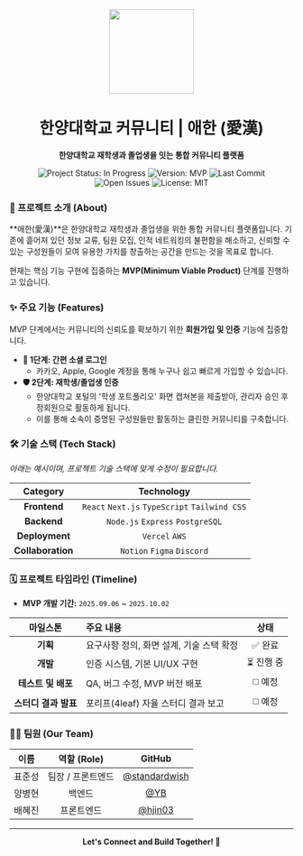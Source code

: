 <div align="center">
  <img src="https://blog.kakaocdn.net/dn/6510i/btrSmZuieX4/TGXtCWI6PMwVRlHsPocMtk/img.png" width="150" />
  <h1>한양대학교 커뮤니티 | 애한 (愛漢)</h1>
  <p>
    <b>한양대학교 재학생과 졸업생을 잇는 통합 커뮤니티 플랫폼</b>
  </p>
  <p>
    <img src="https://img.shields.io/badge/status-in%20progress-yellow" alt="Project Status: In Progress"/>
    <img src="https://img.shields.io/badge/version-MVP-blue" alt="Version: MVP"/>
    <img src="https://img.shields.io/github/last-commit/standardwish/aehan-repo" alt="Last Commit"/>
    <img src="https://img.shields.io/github/issues/your-github-username/aehan-repo" alt="Open Issues"/>
    <img src="https://img.shields.io/badge/license-MIT-green" alt="License: MIT"/>
  </p>
</div>

### 🧐 프로젝트 소개 (About)

**애한(愛漢)**은 한양대학교 재학생과 졸업생을 위한 통합 커뮤니티 플랫폼입니다. 기존에 흩어져 있던 정보 교류, 팀원 모집, 인적 네트워킹의 불편함을 해소하고, 신뢰할 수 있는 구성원들이 모여 유용한 가치를 창출하는 공간을 만드는 것을 목표로 합니다.

현재는 핵심 기능 구현에 집중하는 **MVP(Minimum Viable Product)** 단계를 진행하고 있습니다.

### ✨ 주요 기능 (Features)

MVP 단계에서는 커뮤니티의 신뢰도를 확보하기 위한 **회원가입 및 인증** 기능에 집중합니다.

- **🚀 1단계: 간편 소셜 로그인**
  - 카카오, Apple, Google 계정을 통해 누구나 쉽고 빠르게 가입할 수 있습니다.
- **🛡️ 2단계: 재학생/졸업생 인증**
  - 한양대학교 포털의 '학생 포트폴리오' 화면 캡쳐본을 제출받아, 관리자 승인 후 정회원으로 활동하게 됩니다.
  - 이를 통해 소속이 증명된 구성원들만 활동하는 클린한 커뮤니티를 구축합니다.

### 🛠️ 기술 스택 (Tech Stack)

*아래는 예시이며, 프로젝트 기술 스택에 맞게 수정이 필요합니다.*

| Category | Technology |
|:---:|:---:|
| **Frontend** | `React` `Next.js` `TypeScript` `Tailwind CSS` |
| **Backend** | `Node.js` `Express` `PostgreSQL` |
| **Deployment** | `Vercel` `AWS` |
| **Collaboration**| `Notion` `Figma` `Discord` |

### 🗓️ 프로젝트 타임라인 (Timeline)

- **MVP 개발 기간:** `2025.09.06` ~ `2025.10.02`

| 마일스톤 | 주요 내용 | 상태 |
|:---:|:---|:---:|
| **기획** | 요구사항 정의, 화면 설계, 기술 스택 확정 | ✅ 완료 |
| **개발** | 인증 시스템, 기본 UI/UX 구현 | ⏳ 진행 중 |
| **테스트 및 배포**| QA, 버그 수정, MVP 버전 배포 | ◻️ 예정 |
| **스터디 결과 발표**| 포리프(4leaf) 자율 스터디 결과 보고 | ◻️ 예정 |

### 👨‍💻 팀원 (Our Team)

| 이름 | 역할 (Role) | GitHub |
|:---:|:---:|:---:|
| 표준성 | 팀장 / 프론트엔드 | [@standardwish](https://github.com/standardwish) |
| 양병현 | 백엔드 | [@YB](https://github.com/zxvm5962) |
| 배혜진 | 프론트엔드 | [@hjin03](https://github.com/hjin03) |

---

<div align="center">
  <strong>Let's Connect and Build Together! 🦁</strong>
</div>
